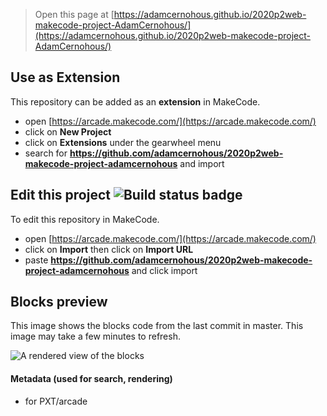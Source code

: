  


> Open this page at [https://adamcernohous.github.io/2020p2web-makecode-project-AdamCernohous/](https://adamcernohous.github.io/2020p2web-makecode-project-AdamCernohous/)

## Use as Extension

This repository can be added as an **extension** in MakeCode.

* open [https://arcade.makecode.com/](https://arcade.makecode.com/)
* click on **New Project**
* click on **Extensions** under the gearwheel menu
* search for **https://github.com/adamcernohous/2020p2web-makecode-project-adamcernohous** and import

## Edit this project ![Build status badge](https://github.com/adamcernohous/2020p2web-makecode-project-adamcernohous/workflows/MakeCode/badge.svg)

To edit this repository in MakeCode.

* open [https://arcade.makecode.com/](https://arcade.makecode.com/)
* click on **Import** then click on **Import URL**
* paste **https://github.com/adamcernohous/2020p2web-makecode-project-adamcernohous** and click import

## Blocks preview

This image shows the blocks code from the last commit in master.
This image may take a few minutes to refresh.

![A rendered view of the blocks](https://github.com/adamcernohous/2020p2web-makecode-project-adamcernohous/raw/master/.github/makecode/blocks.png)

#### Metadata (used for search, rendering)

* for PXT/arcade
<script src="https://makecode.com/gh-pages-embed.js"></script><script>makeCodeRender("{{ site.makecode.home_url }}", "{{ site.github.owner_name }}/{{ site.github.repository_name }}");</script>
